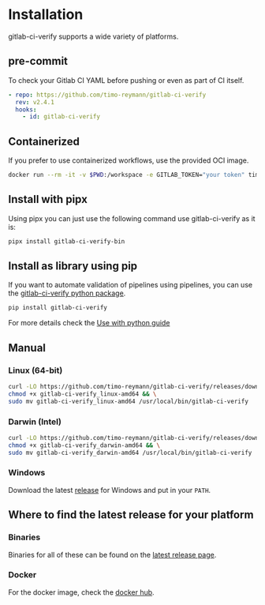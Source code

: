 # Installation

gitlab-ci-verify supports a wide variety of platforms.

## pre-commit

To check your Gitlab CI YAML before pushing or even as part of CI itself.

```yaml
- repo: https://github.com/timo-reymann/gitlab-ci-verify
  rev: v2.4.1
  hooks:
    - id: gitlab-ci-verify
```

## Containerized

If you prefer to use containerized workflows, use the provided OCI image.

```sh
docker run --rm -it -v $PWD:/workspace -e GITLAB_TOKEN="your token" timoreymann/gitlab-ci-verify
```

## Install with pipx

Using pipx you can just use the following command use gitlab-ci-verify as it is:

```sh
pipx install gitlab-ci-verify-bin
```

## Install as library using pip

If you want to automate validation of pipelines using pipelines, you can use
the [gitlab-ci-verify python package](https://pypi.org/project/gitlab-ci-verify/).

````sh
pip install gitlab-ci-verify
````

For more details check the [Use with python guide](./usage/python-library.md)

## Manual

### Linux (64-bit)

```bash
curl -LO https://github.com/timo-reymann/gitlab-ci-verify/releases/download/$(curl -Lso /dev/null -w %{url_effective} https://github.com/timo-reymann/gitlab-ci-verify/releases/latest | grep -o '[^/]*$')/gitlab-ci-verify_linux-amd64 && \
chmod +x gitlab-ci-verify_linux-amd64 && \
sudo mv gitlab-ci-verify_linux-amd64 /usr/local/bin/gitlab-ci-verify
```

### Darwin (Intel)

```bash
curl -LO https://github.com/timo-reymann/gitlab-ci-verify/releases/download/$(curl -Lso /dev/null -w %{url_effective} https://github.com/timo-reymann/gitlab-ci-verify/releases/latest | grep -o '[^/]*$')/gitlab-ci-verify_darwin-amd64 && \
chmod +x gitlab-ci-verify_darwin-amd64 && \
sudo mv gitlab-ci-verify_darwin-amd64 /usr/local/bin/gitlab-ci-verify
```

### Windows

Download the latest [release](https://github.com/timo-reymann/gitlab-ci-verify/releases/latest) for Windows and put in
your `PATH`.

## Where to find the latest release for your platform

### Binaries

Binaries for all of these can be found on
the [latest release page](https://github.com/timo-reymann/gitlab-ci-verify/releases/latest).

### Docker

For the docker image, check the [docker hub](https://hub.docker.com/r/timoreymann/gitlab-ci-verify).

